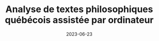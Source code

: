 ---
# Leave the homepage title empty to use the site title
title: Analyse de textes philosophiques québécois assistée par ordinateur
date: 2023-06-23
type: landing

sections:
  - block: hero
    content:
      title: |
        Analyse de textes philosophiques québécois assistée par ordinateur
      image:
        filename: welcome.jpg
      text: |
        <p>
        En mai 2021, le programme Savoir du CRSH, le Conseil de Recherches en Sciences Humaines du Canada, accordait au LANCI, le Laboratoire d’analyse cognitive de l’information de l’UQÀM, une importante subvention de recherche. Son objectif principal est d’analyser un corpus historique de textes philosophiques québécois à l'aide d'outils informatiques utilisant des acquis récents de l'intelligence artificielle (IA).
        </p>

  - block: markdown
    content:
      title: Nouvelles approches des corpus
      subtitle:
      text: |
        <p>
        L’IA et les humanités numériques sont appelées à transformer en profondeur les champs de la recherche et de l’enseignement. Auparavant, on ne pouvait mener de grands travaux de ce type sur l’histoire de la philosophie au Québec, car on ne disposait d'aucune collection conséquente de textes. Mais un patrimoine numérique est maintenant disponible et plusieurs collections de textes philosophiques ont été mis en ligne : le PPDQ, le Patrimoine philosophique du Québec (Simard et al. 2011-2020), les textes pertinents des Classiques des sciences sociales de l’Université du Québec à Chicoutimi (Tremblay et al. 2000-2020), des textes philosophiques numérisés par BAnQ (Bibliothèque et Archives nationales du Québec), ainsi que les textes issus des trois principales revues savantes en philosophie au Québec : le Laval théologique et philosophique, Dialogue et Philosophiques.
        </p>
    design:
      columns: '2'

  - block: markdown
    content:
      title: Un projet de recherche en deux volets
      subtitle:
      text: |
        1. Le premier volet propose divers types d’analyses discursives et textuelles de la vaste production écrite québécoise en philosophie. Plus spécifiquement, il vise à explorer diachroniquement et synchroniquement trois opérations essentielles de tout texte philosophique : les thèmes, les concepts et les arguments. Les fondements épistémologiques et la méthodologie pour ce type d'analyse font appel à la logique de l’argumentation, aux théories de la linguistique textuelle ainsi qu'à la philosophie du langage. Dans ce cadre, on examinera des textes philosophiques, mais on étudiera aussi le rôle de l'essai, une signature de l'histoire des idées au Québec.
        1. Le deuxième volet du projet détaille les technologies utilisées pour appuyer le traitement d'un patrimoine numérisé trop vaste pour être maîtrisé par les moyens usuels. Il en appelle à des technologies informatiques de pointe pour la LATAO, la lecture et l'analyse de texte assistées par ordinateur. Ces outils permettent une modélisation informatique et une dissection stratifiée du texte philosophique.
    design:
      columns: '2'

  - block: markdown
    content:
      title: Méthodes
      subtitle:
      text: |
        À cette fin, le projet crée des chaînes de traitements algorithmiques qui vont de la préparation initiale du corpus à l'interprétation finale des résultats, en passant par la reconnaissance des caractères, le moissonnage, l'étiquetage linguistique, la fouille de texte, l'extraction d'information, la catégorisation, ainsi que l’analyse des thèmes, des concepts et des arguments. Bref, le projet utilisera un ensemble de moyens pertinents pour aider la recherche dans toutes les phases de la saisie, de la lecture et de la compréhension d'un texte.

        Les modèles formels utilisés sont de type mathématique, statistique et logique. Quant aux modèles computationnels, ils appliquent des algorithmes issus des recherches classiques et récentes en intelligence artificielle pour le traitement automatique du langage et de la fouille de textes : bases de données de connaissances, enrobage, schémas de règles, apprentissage machine et profond, extractions de relations sémantiques.
    design:
      columns: '2'

  - block: markdown
    content:
      title: Retombées
      subtitle:
      text: |
        Un dernier pan du projet vise un transfert des méthodes, de l'expertise et des outils informatiques aux domaines universitaire et collégial de la formation et de l'enseignement. Aussi, un plan de mobilisation accompagne-t-il le projet. Ce plan prévoit des modalités de formation, de diffusion et de publication qui impliqueront la collaboration avec diverses institutions d'enseignement.

        Ce type de projet ouvre une dynamique de littératie dans le domaine des humanités numériques, littératie applicable à des textes abstraits, tels les textes philosophiques. Il aimerait contribuer à la formation d’une nouvelle génération d’étudiants et de professeurs, qu’il s’agisse des universités ou des collèges. Il souhaite ainsi les préparer à relever un défi de taille soulevé par les transformations de la recherche et de l'apprentissage à l'ère de l'économie numérique.
    design:
      columns: '2'

  - block: collection
    content:
      title: Actualités
      subtitle:
      text:
      count: 5
      filters:
        author: ''
        category: ''
        exclude_featured: false
        publication_type: ''
        tag: ''
      offset: 0
      order: desc
      page_type: actualites
    design:
      view: card
      columns: '1'
  
#  - block: markdown
#    content:
#      title:
#      subtitle: ''
#      text:
#    design:
#      columns: '1'
#      background:
#        image: 
#          filename: coders.jpg
#          filters:
#            brightness: 1
#          parallax: false
#          position: center
#          size: cover
#          text_color_light: true
#      spacing:
#        padding: ['20px', '0', '20px', '0']
#      css_class: fullscreen
  
  - block: markdown
    content:
      title:
      subtitle:
      text: |
        {{% cta cta_link="./equipe/" cta_text="Équipe de recherche →" %}}
    design:
      columns: '1'
---
